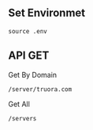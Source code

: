 ## Set Environmet

`source .env`

## API GET

Get By Domain

`/server/truora.com`

Get All

`/servers`